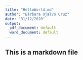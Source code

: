 ```yaml
---
title: "HelloWorld.md"
author: "Bárbara Ojalvo Cruz"
date: "31/12/2020"
output:
  pdf_document: default
  word_document: default
---
```


## This is a markdown file